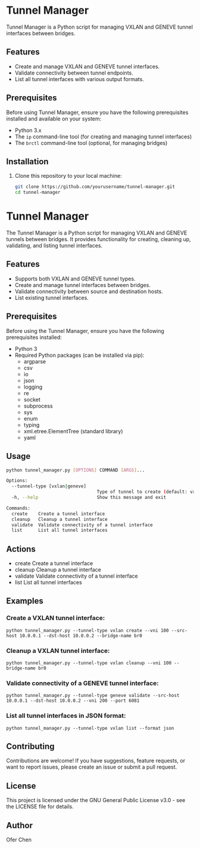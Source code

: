 # Tunnel Manager

Tunnel Manager is a Python script for managing VXLAN and GENEVE tunnel interfaces between bridges.

## Features

- Create and manage VXLAN and GENEVE tunnel interfaces.
- Validate connectivity between tunnel endpoints.
- List all tunnel interfaces with various output formats.

## Prerequisites

Before using Tunnel Manager, ensure you have the following prerequisites installed and available on your system:

- Python 3.x
- The `ip` command-line tool (for creating and managing tunnel interfaces)
- The `brctl` command-line tool (optional, for managing bridges)

## Installation

1. Clone this repository to your local machine:

   ```bash
   git clone https://github.com/yourusername/tunnel-manager.git
   cd tunnel-manager
   ```

# Tunnel Manager

The Tunnel Manager is a Python script for managing VXLAN and GENEVE tunnels between bridges. It provides functionality for creating, cleaning up, validating, and listing tunnel interfaces.

## Features

- Supports both VXLAN and GENEVE tunnel types.
- Create and manage tunnel interfaces between bridges.
- Validate connectivity between source and destination hosts.
- List existing tunnel interfaces.

## Prerequisites

Before using the Tunnel Manager, ensure you have the following prerequisites installed:

- Python 3
- Required Python packages (can be installed via pip):
  - argparse
  - csv
  - io
  - json
  - logging
  - re
  - socket
  - subprocess
  - sys
  - enum
  - typing
  - xml.etree.ElementTree (standard library)
  - yaml

## Usage

```bash
python tunnel_manager.py [OPTIONS] COMMAND [ARGS]...

Options:
  --tunnel-type [vxlan|geneve]
                                  Type of tunnel to create (default: vxlan)
  -h, --help                      Show this message and exit

Commands:
  create    Create a tunnel interface
  cleanup   Cleanup a tunnel interface
  validate  Validate connectivity of a tunnel interface
  list      List all tunnel interfaces

```

## Actions

*  create    Create a tunnel interface
*  cleanup   Cleanup a tunnel interface
*  validate  Validate connectivity of a tunnel interface
*  list      List all tunnel interfaces

## Examples

### Create a VXLAN tunnel interface:
```
python tunnel_manager.py --tunnel-type vxlan create --vni 100 --src-host 10.0.0.1 --dst-host 10.0.0.2 --bridge-name br0
```

### Cleanup a VXLAN tunnel interface:
```
python tunnel_manager.py --tunnel-type vxlan cleanup --vni 100 --bridge-name br0
```

### Validate connectivity of a GENEVE tunnel interface:
```
python tunnel_manager.py --tunnel-type geneve validate --src-host 10.0.0.1 --dst-host 10.0.0.2 --vni 200 --port 6081
```

### List all tunnel interfaces in JSON format:
```
python tunnel_manager.py --tunnel-type vxlan list --format json
```

## Contributing
Contributions are welcome! If you have suggestions, feature requests, or want to report issues, please create an issue or submit a pull request.

## License
This project is licensed under the GNU General Public License v3.0 - see the LICENSE file for details.

## Author
Ofer Chen
